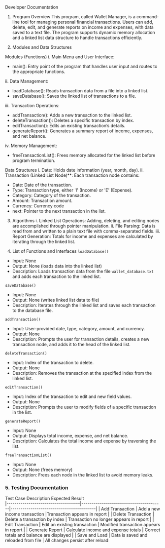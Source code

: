 Developer Documentation


1. Program Overview
This program, called Wallet Manager, is a command-line tool for managing personal financial transactions. Users can add, delete, edit, and generate reports on income and expenses, with data saved to a text file. The program supports dynamic memory allocation and a linked list data structure to handle transactions efficiently.

2. Modules and Data Structures

Modules (Functions)
i. Main Menu and User Interface:
   - main(): Entry point of the program that handles user input and routes to the appropriate functions.

ii. Data Management:
   - loadDatabase(): Reads transaction data from a file into a linked list.
   - saveDatabase(): Saves the linked list of transactions to a file.

iii. Transaction Operations:
   - addTransaction(): Adds a new transaction to the linked list.
   - deleteTransaction(): Deletes a specific transaction by index.
   - editTransaction(): Edits an existing transaction’s details.
   - generateReport(): Generates a summary report of income, expenses, and net balance.

iv. Memory Management:
   - freeTransactionList(): Frees memory allocated for the linked list before program termination.

 Data Structures
i. Date: Holds date information (year, month, day).
ii. Transaction (Linked List Node)**: Each transaction node contains:
   - Date: Date of the transaction.
   - Type: Transaction type, either 'I' (Income) or 'E' (Expense).
   - Category: Category of the transaction.
   - Amount: Transaction amount.
   - Currency: Currency code 
   - next: Pointer to the next transaction in the list.

3. Algorithms
i. Linked List Operations: Adding, deleting, and editing nodes are accomplished through pointer manipulation.
ii. File Parsing: Data is read from and written to a plain text file with comma-separated fields.
iii. Report Generation: Totals for income and expenses are calculated by iterating through the linked list.

4. List of Functions and Interfaces
`loadDatabase()`
- Input: None
- Output: None (loads data into the linked list)
- Description: Loads transaction data from the file `wallet_database.txt` and adds each transaction to the linked list.

`saveDatabase()`
- Input: None
- Output: None (writes linked list data to file)
- Description: Iterates through the linked list and saves each transaction to the database file.

`addTransaction()`
- Input: User-provided date, type, category, amount, and currency.
- Output: None
- Description: Prompts the user for transaction details, creates a new transaction node, and adds it to the head of the linked list.

 `deleteTransaction()`
- Input: Index of the transaction to delete.
- Output: None
- Description: Removes the transaction at the specified index from the linked list.

 `editTransaction()`
- Input: Index of the transaction to edit and new field values.
- Output: None
- Description: Prompts the user to modify fields of a specific transaction in the list.

`generateReport()`
- Input: None
- Output: Displays total income, expense, and net balance.
- Description: Calculates the total income and expense by traversing the list.

`freeTransactionList()`
- Input: None
- Output: None (frees memory)
- Description: Frees each node in the linked list to avoid memory leaks.

### 5. Testing Documentation

 Test Case                                     Description                                           Expected Result                       
|-------------------------------------|-----------------------------------------|-------------------------------------------|
| Add Transaction                     | Add a new income transaction               |Transaction appears in report             |
| Delete Transaction                  | Delete a transaction by index              | Transaction no longer appears in report   |
| Edit Transaction                    | Edit an existing transaction             | Modified transaction appears in report    |
| Generate Report                     | Calculate income and expense totals     | Correct totals and balance are displayed  |
| Save and Load                       | Data is saved and reloaded from file    | All changes persist after reload                        



